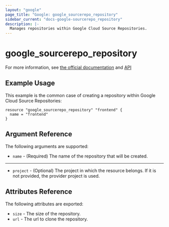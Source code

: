 ```yaml
---
layout: "google"
page_title: "Google: google_sourcerepo_repository"
sidebar_current: "docs-google-sourcerepo_repository"
description: |-
  Manages repositories within Google Cloud Source Repositories.
---
```


# google\_sourcerepo\_repository

For more information, see [the official
documentation](https://cloud.google.com/source-repositories/) and
[API](https://cloud.google.com/source-repositories/docs/reference/rest/v1/projects.repos)

## Example Usage

This example is the common case of creating a repository within Google Cloud Source Repositories:

```hcl
resource "google_sourcerepo_repository" "frontend" {
  name = "frontend"
}
```

## Argument Reference

The following arguments are supported:

* `name` - (Required) The name of the repository that will be created.

- - -

* `project` - (Optional) The project in which the resource belongs. If it
    is not provided, the provider project is used.

## Attributes Reference

The following attributes are exported:

* `size` - The size of the repository.
* `url` - The url to clone the repository.
